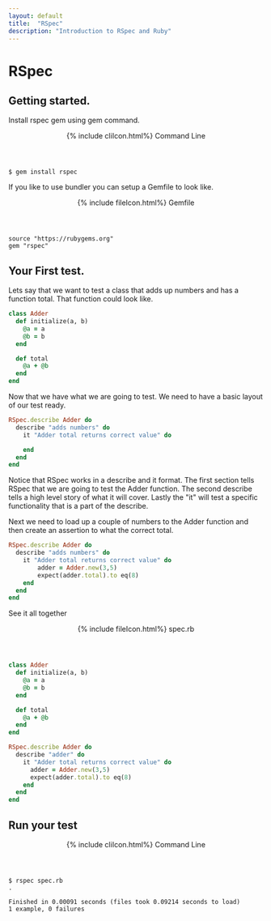 ```yaml
---
layout: default
title:  "RSpec"
description: "Introduction to RSpec and Ruby"
---
```

# RSpec

## Getting started.
Install rspec gem using gem command.

<header class="cm1 w3-grey">
  {% include cliIcon.html%}
  Command Line
</header>

```
$ gem install rspec
```

If you like to use bundler you can setup a Gemfile to look like.

<header class="cm1 w3-blue">
  {% include fileIcon.html%}
  Gemfile
</header>

```
source "https://rubygems.org"
gem "rspec"
```

## Your First test.
Lets say that we want to test a class that adds up numbers and has a function
total. That function could look like.

```ruby
class Adder
  def initialize(a, b)
    @a = a
    @b = b
  end

  def total
    @a + @b
  end
end
```

Now that we have what we are going to test.  We need to have a basic layout of
our test ready.

```ruby
RSpec.describe Adder do
  describe "adds numbers" do
    it "Adder total returns correct value" do

    end
  end
end
```

Notice that RSpec works in a describe and it format.  The first section tells
RSpec that we are going to test the Adder function.  The second describe tells
a high level story of what it will cover.  Lastly the "it" will test a specific
functionality that is a part of the describe.

Next we need to load up a couple of numbers to the Adder function and then
create an assertion to what the correct total.

```ruby
RSpec.describe Adder do
  describe "adds numbers" do
    it "Adder total returns correct value" do
        adder = Adder.new(3,5)
        expect(adder.total).to eq(8)
    end
  end
end
```

See it all together

<header class="cm1 w3-blue">
  {% include fileIcon.html%}
  spec.rb
</header>

```ruby
class Adder
  def initialize(a, b)
    @a = a
    @b = b
  end

  def total
    @a + @b
  end
end

RSpec.describe Adder do
  describe "adder" do
    it "Adder total returns correct value" do
      adder = Adder.new(3,5)
      expect(adder.total).to eq(8)
    end
  end
end
```

## Run your test

<header class="cm1 w3-grey">
  {% include cliIcon.html%}
  Command Line
</header>

```
$ rspec spec.rb
.

Finished in 0.00091 seconds (files took 0.09214 seconds to load)
1 example, 0 failures
```
